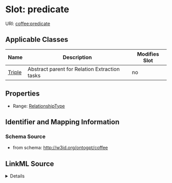 # Slot: predicate

URI: [coffee:predicate](http://w3id.org/ontogpt/coffee/predicate)



<!-- no inheritance hierarchy -->




## Applicable Classes

| Name | Description | Modifies Slot |
| --- | --- | --- |
[Triple](Triple.md) | Abstract parent for Relation Extraction tasks |  no  |







## Properties

* Range: [RelationshipType](RelationshipType.md)





## Identifier and Mapping Information







### Schema Source


* from schema: http://w3id.org/ontogpt/coffee




## LinkML Source

<details>
```yaml
name: predicate
from_schema: http://w3id.org/ontogpt/coffee
rank: 1000
alias: predicate
owner: Triple
domain_of:
- Triple
range: RelationshipType

```
</details>